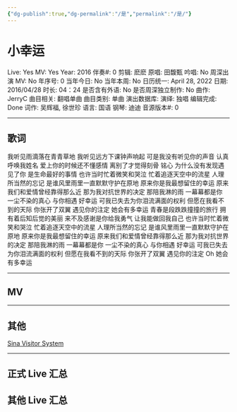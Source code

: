 ```yaml
---
{"dg-publish":true,"dg-permalink":"/是","permalink":"/是/"}
---
```



# 小幸运

Live: Yes
MV: Yes
Year: 2016
伴奏#: 0
剪辑: 麽麽
原唱: 田馥甄
吟唱: No
周深出演 MV: No
年序号: 0
当年今日: No
当年本周: No
日历统一: April 28, 2022
日期: 2016/04/28
时长: 04：24
是否含有外语: No
是否周深独立制作: No
曲作: JerryC
曲目相关: 翻唱单曲
曲目类别: 单曲
演出数据库:
演绎: 独唱
编辑完成: Done
词作: 吴辉福, 徐世珍
语言: 国语
钢琴: 迪迪
音源版本#: 0

---

## 歌词

我听见雨滴落在青青草地
我听见远方下课钟声响起
可是我没有听见你的声音
认真 呼唤我姓名
爱上你的时候还不懂感情
离别了才觉得刻骨 铭心
为什么没有发现遇见了你
是生命最好的事情
也许当时忙着微笑和哭泣
忙着追逐天空中的流星
人理所当然的忘记
是谁风里雨里一直默默守护在原地
原来你是我最想留住的幸运
原来我们和爱情曾经靠得那么近
那为我对抗世界的决定
那陪我淋的雨
一幕幕都是你 一尘不染的真心
与你相遇 好幸运
可我已失去为你泪流满面的权利
但愿在我看不到的天际
你张开了双翼
遇见你的注定 她会有多幸运
青春是段跌跌撞撞的旅行
拥有着后知后觉的美丽
来不及感谢是你给我勇气
让我能做回我自己
也许当时忙着微笑和哭泣
忙着追逐天空中的流星
人理所当然的忘记
是谁风里雨里一直默默守护在原地
原来你是我最想留住的幸运
原来我们和爱情曾经靠得那么近
那为我对抗世界的决定
那陪我淋的雨
一幕幕都是你 一尘不染的真心
与你相遇 好幸运
可我已失去为你泪流满面的权利
但愿在我看不到的天际
你张开了双翼
遇见你的注定
Oh 她会有多幸运

---

## MV

---

## 其他

[Sina Visitor System](https://weibo.com/5516625428/EmRSLwhpW?from=page_1005055516625428_profile&wvr=6&mod=weibotime&type=comment)

[](https://n.miaopai.com/media/vJOBk0izPJUjJ4sO~J~sEA__)

---

## 正式 Live 汇总

## 其他 Live 汇总
